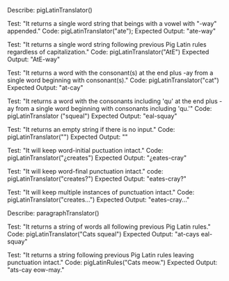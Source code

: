 Describe: pigLatinTranslator()

Test: "It returns a single word string that beings with a vowel with "-way" appended."
Code: pigLatinTranslator("ate");
Expected Output: "ate-way"

Test: "It returns a single word string following previous Pig Latin rules regardless of capitalization."
Code: pigLatinTranslator("AtE")
Expected Output: "AtE-way"

Test: "It returns a word with the consonant(s) at the end plus -ay from a single word beginning with consonant(s)."
Code: pigLatinTranslator("cat")
Expected Output: "at-cay"

Test: "It returns a word with the consonants including 'qu' at the end plus -ay from a single word beginning with consonants including 'qu.'"
Code: pigLatinTranslator ("squeal")
Expected Output: "eal-squay"

Test: "It returns an empty string if there is no input."
Code: pigLatinTranslator("")
Expected Output: ""

Test: "It will keep word-initial puctuation intact."
Code: pigLatinTranslator("¿creates")
Expected Output: "¿eates-cray"

Test: "It will keep word-final punctuation intact."
code: pigLatinTranslator("creates?")
Expected Output: "eates-cray?"

Test: "It will keep multiple instances of punctuation intact."
Code: pigLatinTranslator("creates...")
Expected Output: "eates-cray..."


Describe: paragraphTranslator()

Test: "It returns a string of words all following previous Pig Latin rules."
Code: pigLatinTranslator("Cats squeal")
Expected Output: "at-cays eal-squay"

Test: "It returns a string following previous Pig Latin rules leaving punctuation intact."
Code: pigLatinRules("Cats meow.")
Expected Output: "ats-cay eow-may."